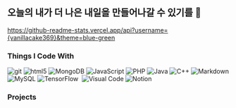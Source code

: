 ## 오늘의 내가 더 나은 내일을 만들어나갈 수 있기를 👋

https://github-readme-stats.vercel.app/api?username={vanillacake369}&theme=blue-green

### Things I Code With
<img alt="git" src="https://img.shields.io/badge/-Git-F05032?style=flat-square&logo=git&logoColor=white" />

<img alt="html5" src="https://img.shields.io/badge/-HTML5-E34F26?style=flat-square&logo=html5&logoColor=white" />
<img alt="MongoDB" src="https://img.shields.io/badge/-MongoDB-13aa52?style=flat-square&logo=mongodb&logoColor=white" />
<img alt="JavaScript" src="https://img.shields.io/badge/JavaScript-F7DF1E?style=for-the-badge&logo=javascript&logoColor=black" />
<img alt="PHP" src="https://img.shields.io/badge/C-00599C?style=for-the-badge&logo=c&logoColor=white" />
<img alt="Java" src="https://img.shields.io/badge/Java-ED8B00?style=for-the-badge&logo=java&logoColor=white
"/>
<img alt="C++" src="https://img.shields.io/badge/C%2B%2B-00599C?style=for-the-badge&logo=c%2B%2B&logoColor=white"/>
<img alt="Markdown" src="https://img.shields.io/badge/Markdown-000000?style=for-the-badge&logo=markdown&logoColor=white
"/>
<img alt="MySQL" src="https://img.shields.io/badge/MySQL-00000F?style=for-the-badge&logo=mysql&logoColor=white" />
<img alt="TensorFlow" src="https://img.shields.io/badge/TensorFlow-FF6F00?style=for-the-badge&logo=tensorflow&logoColor=white
" />
<img alt="" src="" />
<img alt="Visual Code" src="https://img.shields.io/badge/Visual_Studio_Code-0078D4?style=for-the-badge&logo=visual%20studio%20code&logoColor=white" />
<img alt="Notion" src="https://img.shields.io/badge/Notion-000000?style=for-the-badge&logo=notion&logoColor=white" />




### Projects


<!--
**vanillacake369/vanillacake369** is a ✨ _special_ ✨ repository because its `README.md` (this file) appears on your GitHub profile.

Here are some ideas to get you started:

- 🔭 I’m currently working on ...
- 🌱 I’m currently learning ...
- 👯 I’m looking to collaborate on ...
- 🤔 I’m looking for help with ...
- 💬 Ask me about ...
- 📫 How to reach me: ...
- 😄 Pronouns: ...
- ⚡ Fun fact: ...
-->

